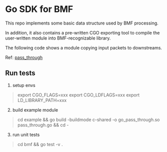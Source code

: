 # Go SDK for BMF

This repo implements some basic data structure used by BMF processing.

In addition, it also contains a pre-written CGO exporting tool to compile the user-written module into BMF-recognizable library.

The following code shows a module copying input packets to downstreams.

Ref: [pass_through](example/pass_through.go)


## Run tests
1. setup envs
> export CGO_FLAGS=xxx
> export CGO_LDFLAGS=xxx
> export LD_LIBRARY_PATH=xxx

2. build example module
> cd example && go build -buildmode c-shared -o go_pass_through.so pass_through.go && cd -

3. run unit tests
> cd bmf && go test -v .
